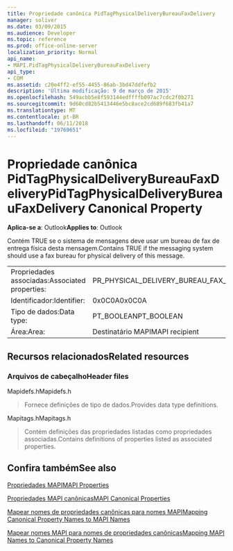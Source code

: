```yaml
---
title: Propriedade canônica PidTagPhysicalDeliveryBureauFaxDelivery
manager: soliver
ms.date: 03/09/2015
ms.audience: Developer
ms.topic: reference
ms.prod: office-online-server
localization_priority: Normal
api_name:
- MAPI.PidTagPhysicalDeliveryBureauFaxDelivery
api_type:
- COM
ms.assetid: c20e4ff2-ef55-4455-86ab-3bd47ddfefb2
description: 'Última modificação: 9 de março de 2015'
ms.openlocfilehash: 549acbb5e8f593144edffffb097ac7cdc2f0b271
ms.sourcegitcommit: 9d60cd82b5413446e5bc8ace2cd689f683fb41a7
ms.translationtype: MT
ms.contentlocale: pt-BR
ms.lasthandoff: 06/11/2018
ms.locfileid: "19769651"
---
```

# <a name="pidtagphysicaldeliverybureaufaxdelivery-canonical-property"></a><span data-ttu-id="553ab-103">Propriedade canônica PidTagPhysicalDeliveryBureauFaxDelivery</span><span class="sxs-lookup"><span data-stu-id="553ab-103">PidTagPhysicalDeliveryBureauFaxDelivery Canonical Property</span></span>

  
  
<span data-ttu-id="553ab-104">**Aplica-se a**: Outlook</span><span class="sxs-lookup"><span data-stu-id="553ab-104">**Applies to**: Outlook</span></span> 
  
<span data-ttu-id="553ab-105">Contém TRUE se o sistema de mensagens deve usar um bureau de fax de entrega física desta mensagem.</span><span class="sxs-lookup"><span data-stu-id="553ab-105">Contains TRUE if the messaging system should use a fax bureau for physical delivery of this message.</span></span>
  
|||
|:-----|:-----|
|<span data-ttu-id="553ab-106">Propriedades associadas:</span><span class="sxs-lookup"><span data-stu-id="553ab-106">Associated properties:</span></span>  <br/> |<span data-ttu-id="553ab-107">PR_PHYSICAL_DELIVERY_BUREAU_FAX_DELIVERY</span><span class="sxs-lookup"><span data-stu-id="553ab-107">PR_PHYSICAL_DELIVERY_BUREAU_FAX_DELIVERY</span></span>  <br/> |
|<span data-ttu-id="553ab-108">Identificador:</span><span class="sxs-lookup"><span data-stu-id="553ab-108">Identifier:</span></span>  <br/> |<span data-ttu-id="553ab-109">0x0C0A</span><span class="sxs-lookup"><span data-stu-id="553ab-109">0x0C0A</span></span>  <br/> |
|<span data-ttu-id="553ab-110">Tipo de dados:</span><span class="sxs-lookup"><span data-stu-id="553ab-110">Data type:</span></span>  <br/> |<span data-ttu-id="553ab-111">PT_BOOLEAN</span><span class="sxs-lookup"><span data-stu-id="553ab-111">PT_BOOLEAN</span></span>  <br/> |
|<span data-ttu-id="553ab-112">Área:</span><span class="sxs-lookup"><span data-stu-id="553ab-112">Area:</span></span>  <br/> |<span data-ttu-id="553ab-113">Destinatário MAPI</span><span class="sxs-lookup"><span data-stu-id="553ab-113">MAPI recipient</span></span>  <br/> |
   
## <a name="related-resources"></a><span data-ttu-id="553ab-114">Recursos relacionados</span><span class="sxs-lookup"><span data-stu-id="553ab-114">Related resources</span></span>

### <a name="header-files"></a><span data-ttu-id="553ab-115">Arquivos de cabeçalho</span><span class="sxs-lookup"><span data-stu-id="553ab-115">Header files</span></span>

<span data-ttu-id="553ab-116">Mapidefs.h</span><span class="sxs-lookup"><span data-stu-id="553ab-116">Mapidefs.h</span></span>
  
> <span data-ttu-id="553ab-117">Fornece definições de tipo de dados.</span><span class="sxs-lookup"><span data-stu-id="553ab-117">Provides data type definitions.</span></span>
    
<span data-ttu-id="553ab-118">Mapitags.h</span><span class="sxs-lookup"><span data-stu-id="553ab-118">Mapitags.h</span></span>
  
> <span data-ttu-id="553ab-119">Contém definições das propriedades listadas como propriedades associadas.</span><span class="sxs-lookup"><span data-stu-id="553ab-119">Contains definitions of properties listed as associated properties.</span></span>
    
## <a name="see-also"></a><span data-ttu-id="553ab-120">Confira também</span><span class="sxs-lookup"><span data-stu-id="553ab-120">See also</span></span>



[<span data-ttu-id="553ab-121">Propriedades MAPI</span><span class="sxs-lookup"><span data-stu-id="553ab-121">MAPI Properties</span></span>](mapi-properties.md)
  
[<span data-ttu-id="553ab-122">Propriedades MAPI canônicas</span><span class="sxs-lookup"><span data-stu-id="553ab-122">MAPI Canonical Properties</span></span>](mapi-canonical-properties.md)
  
[<span data-ttu-id="553ab-123">Mapear nomes de propriedades canônicas para nomes MAPI</span><span class="sxs-lookup"><span data-stu-id="553ab-123">Mapping Canonical Property Names to MAPI Names</span></span>](mapping-canonical-property-names-to-mapi-names.md)
  
[<span data-ttu-id="553ab-124">Mapear nomes MAPI para nomes de propriedades canônicas</span><span class="sxs-lookup"><span data-stu-id="553ab-124">Mapping MAPI Names to Canonical Property Names</span></span>](mapping-mapi-names-to-canonical-property-names.md)


